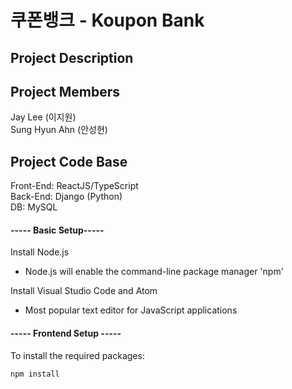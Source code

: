 # 쿠폰뱅크 - Koupon Bank

## Project Description

## Project Members
Jay Lee (이지원) <br>
Sung Hyun Ahn (안성현)

## Project Code Base
Front-End: ReactJS/TypeScript <br>
Back-End: Django (Python) <br>
DB: MySQL

#### ----- Basic Setup-----
Install Node.js <br>
- Node.js will enable the command-line package manager 'npm' <br>

Install Visual Studio Code and Atom <br>
- Most popular text editor for JavaScript applications

#### ----- Frontend Setup -----
To install the required packages:

```
npm install
```

